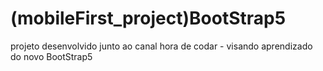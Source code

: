 # (mobileFirst_project)BootStrap5
 projeto desenvolvido junto ao canal hora de codar - visando aprendizado do novo BootStrap5
